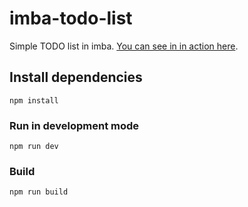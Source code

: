 # imba-todo-list

Simple TODO list in imba. [You can see in in action here](https://taw.github.io/imba-todo-list).

## Install dependencies

```
npm install
```

### Run in development mode

```
npm run dev
```

### Build

```
npm run build
```
